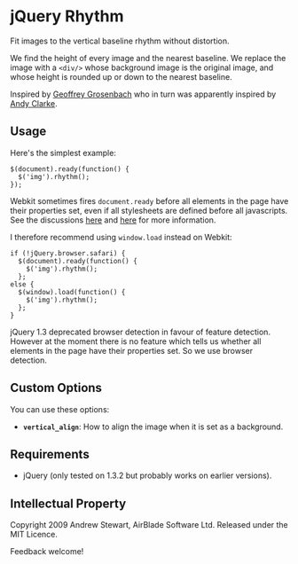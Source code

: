 # jQuery Rhythm

Fit images to the vertical baseline rhythm without distortion.

We find the height of every image and the nearest baseline.
We replace the image with a `<div/>` whose background image is
the original image, and whose height is rounded up or down to
the nearest baseline.

Inspired by [Geoffrey Grosenbach][1] who in turn was apparently inspired
by [Andy Clarke][2].


## Usage

Here's the simplest example:

    $(document).ready(function() {
      $('img').rhythm();
    });

Webkit sometimes fires `document.ready` before all elements in the page have
their properties set, even if all stylesheets are defined before all javascripts.
See the discussions [here][3] and [here][4] for more information.

I therefore recommend using `window.load` instead on Webkit:

    if (!jQuery.browser.safari) {
      $(document).ready(function() {
        $('img').rhythm();
      };
    else {
      $(window).load(function() {
        $('img').rhythm();
      };
    }

jQuery 1.3 deprecated browser detection in favour of feature detection.  However
at the moment there is no feature which tells us whether all elements in the page
have their properties set.  So we use browser detection.


## Custom Options

You can use these options:

* **`vertical_align`**: How to align the image when it is set as a background.


## Requirements

* jQuery (only tested on 1.3.2 but probably works on earlier versions).


## Intellectual Property

Copyright 2009 Andrew Stewart, AirBlade Software Ltd.
Released under the MIT Licence.

Feedback welcome!

  [1]: http://nubyonrails.com/articles/get-rhythm-in-your-baseline
  [2]: http://www.transcendingcss.com/
  [3]: http://groups.google.com/group/jquery-en/browse_thread/thread/978ef0b2877dac77
  [4]: http://groups.google.com/group/jquery-dev/browse_thread/thread/77be7025a17eed3b
